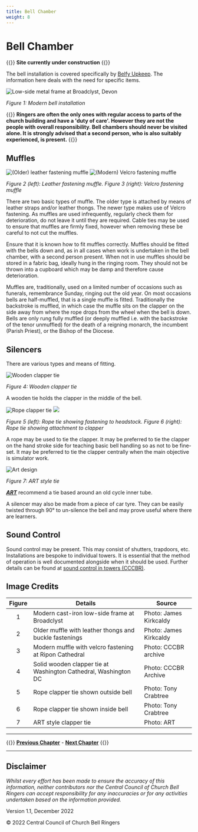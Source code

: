 ```yaml
---
title: Bell Chamber
weight: 8
---
```


# Bell Chamber

{{<hint danger>}}
**Site currently under construction**
{{</hint>}}

The bell installation is covered specifically by [Belfy Upkeep](https://belfryupkeep.cccbr.org.uk/docs/010-introduction/). The information here deals with the need for specific items.  

![Low-side metal frame at Broadclyst, Devon](frame_350.jpg)

*Figure 1: Modern bell installation*

{{<hint warning>}}
**Ringers are often the only ones with regular access to parts of the church building and have a 'duty of care'. However they are not the people with overall responsibility. Bell chambers should never be visited alone. It is strongly advised that a second person, who is also suitably experienced, is present.**
{{</hint>}}
 
## Muffles  

![(Older) leather fastening muffle](muffle_old_350.jpg) ![(Modern) Velcro fastening muffle](muffle_new_350.jpg)

*Figure 2 (left): Leather fastening muffle. Figure 3 (right): Velcro fastening muffle*

There are two basic types of muffle. The older type is attached by means of leather straps and/or leather thongs. The newer type makes use of Velcro fastening. As muffles are used infrequently, regularly check them for deterioration, do not leave it until they are required. Cable ties may be used to ensure that muffles are firmly fixed, however when removing these be careful to not cut the muffles.

Ensure that it is known how to fit muffles correctly. Muffles should be fitted with the bells down and, as in all cases when work is undertaken in the bell chamber, with a second person present. When not in use muffles should be stored in a fabric bag, ideally hung in the ringing room. They should not be thrown into a cupboard which may be damp and therefore cause deterioration. 

Muffles are, traditionally, used on a limited number of occasions such as funerals, remembrance Sunday, ringing out the old year. On most occasions bells are half-muffled, that is a single muffle is fitted. Traditionally the backstroke is muffled, in which case the muffle sits on the clapper on the side away from where the rope drops from the wheel when the bell is down. Bells are only rung fully muffled (or deeply muffled i.e. with the backstroke of the tenor unmuffled) for the death of a reigning monarch, the incumbent (Parish Priest), or the Bishop of the Diocese.

## Silencers

There are various types and means of fitting. 

![Wooden clapper tie](tie_solid_350.jpg)

*Figure 4: Wooden clapper tie*

A wooden tie holds the clapper in the middle of the bell.

![Rope clapper tie](tie_rope1_350.JPG) ![](tie_rope_2.JPG)

*Figure 5 (left): Rope tie showing fastening to headstock. Figure 6 (right): Rope tie showing attachment to clapper*

A rope may be used to tie the clapper. It may be preferred to tie the clapper on the hand stroke side for teaching basic bell handling so as not to be fine-set. It may be preferred to tie the clapper centrally when the main objective is simulator work. 

![Art design](art_350.jpg)

*Figure 7: ART style tie*

***[ART](../glossary/#art)*** recommend a tie based around an old cycle inner tube. 

A silencer may also be made from a piece of car tyre. They can be easily twisted through 90° to un-silence the bell and may prove useful where there are learners.

## Sound Control

Sound control may be present. This may consist of shutters, trapdoors, etc. Installations are bespoke to individual towers. It is essential that the method of operation is well documented alongside when it should be used. Further details can be found at [sound control in towers (CCCBR)](https://cccbr.org.uk/wp-content/uploads/2021/01/Mike-Banks-noise.pdf).

## Image Credits

| Figure | Details | Source |
| :---: | --- | --- |
| 1 | Modern cast-iron low-side frame at Broadclyst | Photo: James Kirkcaldy |
| 2 | Older muffle with leather thongs and buckle fastenings | Photo: James Kirkcaldy |
| 3 | Modern muffle with velcro fastening at Ripon Cathedral | Photo: CCCBR archive |
| 4 | Solid wooden clapper tie at Washington Cathedral, Washington DC | Photo: CCCBR Archive |
| 5 | Rope clapper tie shown outside bell | Photo: Tony Crabtree |
| 6 | Rope clapper tie shown inside bell  | Photo: Tony Crabtree |
| 7 | ART style clapper tie | Photo: ART |

----

{{<hint info>}}
**[Previous Chapter](../ringingroom/)** - **[Next Chapter](../buildingateam/)**
{{</hint>}}

----

## Disclaimer
 
*Whilst every effort has been made to ensure the accuracy of this information, neither contributors nor the Central Council of Church Bell Ringers can accept responsibility for any inaccuracies or for any activities undertaken based on the information provided.*

Version 1.1, December 2022

© 2022 Central Council of Church Bell Ringers
